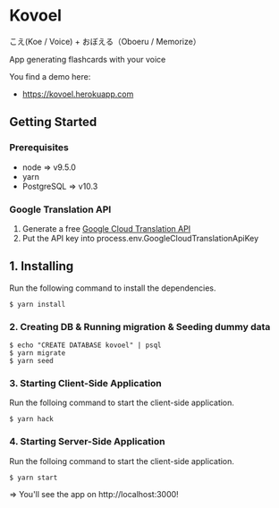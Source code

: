 # Kovoel

こえ(Koe / Voice) + おぼえる（Oboeru / Memorize）

App generating flashcards with your voice

You find a demo here:

* https://kovoel.herokuapp.com

## Getting Started

### Prerequisites

* node => v9.5.0
* yarn
* PostgreSQL => v10.3

### Google Translation API

1.  Generate a free [Google Cloud Translation API](https://cloud.google.com/translate/docs/)
2.  Put the API key into process.env.GoogleCloudTranslationApiKey

## 1. Installing

Run the following command to install the dependencies.

```
$ yarn install
```

### 2. Creating DB & Running migration & Seeding dummy data

```
$ echo "CREATE DATABASE kovoel" | psql
$ yarn migrate
$ yarn seed
```

### 3. Starting Client-Side Application

Run the folloing command to start the client-side application.

```
$ yarn hack
```

### 4. Starting Server-Side Application

Run the folloing command to start the client-side application.

```
$ yarn start
```

=> You'll see the app on http://localhost:3000!
